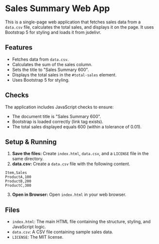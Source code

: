 # Sales Summary Web App

This is a single-page web application that fetches sales data from a `data.csv` file, calculates the total sales, and displays it on the page.  It uses Bootstrap 5 for styling and loads it from jsdelivr.

## Features

*   Fetches data from `data.csv`.
*   Calculates the sum of the sales column.
*   Sets the title to "Sales Summary 600".
*   Displays the total sales in the `#total-sales` element.
*   Uses Bootstrap 5 for styling.

##  Checks

The application includes JavaScript checks to ensure:

*   The document title is "Sales Summary 600".
*   Bootstrap is loaded correctly (link tag exists).
*   The total sales displayed equals 600 (within a tolerance of 0.01).

## Setup & Running

1.  **Save the files:** Create `index.html`,  `data.csv`, and a `LICENSE` file in the same directory.
2.  **data.csv:** Create a  `data.csv` file with the following content.
```csv
Item,Sales
ProductA,100
ProductB,200
ProductC,300
```
3.  **Open in Browser:** Open `index.html` in your web browser.

##  Files

*   `index.html`: The main HTML file containing the structure, styling, and JavaScript logic.
*   `data.csv`:  A CSV file containing sample sales data.
*   `LICENSE`: The MIT license.
